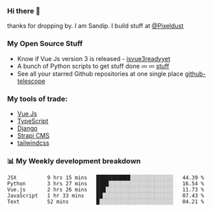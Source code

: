 ### Hi there 👋

thanks for dropping by.
I am Sandip. I build stuff at [@Pixeldust](github.com/pixeldust-in/)

###  **My Open Source Stuff**

 - Know if Vue Js version 3 is released -  [isvue3readyyet](https://github.com/sandiprb/isvue3readyyet)
 - A bunch of Python scripts to get stuff done 💤 💤 [stuff](https://github.com/sandiprb/stuff)
 - See all your starred Github repositories at one single place [github-telescope](https://github.com/sandiprb/github-telescope)



###  **My tools of trade:**
 - [Vue Js](https://github.com/vuejs/vue/)
 - [TypeScript](https://github.com/microsoft/TypeScript)
 - [Django](github.com/django/django)
 - [Strapi CMS](github.com/strapi/strapi)
 - [tailwindcss](https://github.com/tailwindlabs/tailwindcss)


###  📊 **My Weekly development breakdown**
<!--START_SECTION:waka-->
```text
JSX          9 hrs 15 mins   ███████████░░░░░░░░░░░░░░   44.39 % 
Python       3 hrs 27 mins   ████░░░░░░░░░░░░░░░░░░░░░   16.54 % 
Vue.js       2 hrs 26 mins   ███░░░░░░░░░░░░░░░░░░░░░░   11.73 % 
JavaScript   1 hr 33 mins    ██░░░░░░░░░░░░░░░░░░░░░░░   07.43 % 
Text         52 mins         █░░░░░░░░░░░░░░░░░░░░░░░░   04.21 % 
```
<!--END_SECTION:waka-->
